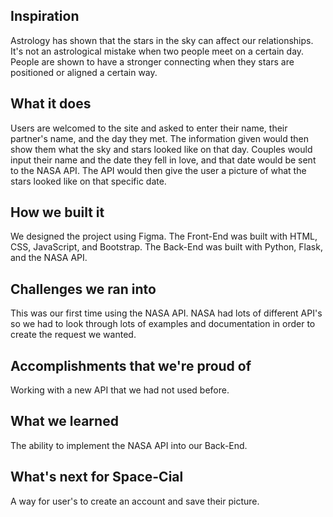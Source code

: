 ## Inspiration

Astrology has shown that the stars in the sky can affect our relationships. It's not an astrological mistake when two people meet on a certain day. People are shown to have a stronger connecting when they stars are positioned or aligned a certain way.

## What it does

Users are welcomed to the site and asked to enter their name, their partner's name, and the day they met. The information given would then show them what the sky and stars looked like on that day. Couples would input their name and the date they fell in love, and that date would be sent to the NASA API. The API would then give the user a picture of what the stars looked like on that specific date.

## How we built it

We designed the project using Figma. The Front-End was built with HTML, CSS, JavaScript, and Bootstrap. The Back-End was built with Python, Flask, and the NASA API.

## Challenges we ran into

This was our first time using the NASA API. NASA had lots of different API's so we had to look through lots of examples and documentation in order to create the request we wanted.

## Accomplishments that we're proud of

Working with a new API that we had not used before.

## What we learned

The ability to implement the NASA API into our Back-End.

## What's next for Space-Cial

A way for user's to create an account and save their picture.
